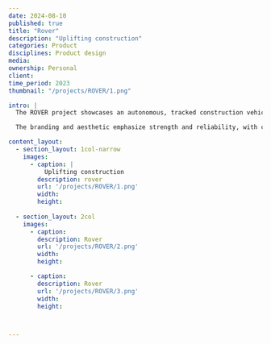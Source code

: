 ```yaml
---
date: 2024-08-10
published: true
title: "Rover"
description: "Uplifting construction"
categories: Product
disciplines: Product design
media:
ownership: Personal
client:
time_period: 2023
thumbnail: "/projects/ROVER/1.png"

intro: |
  The ROVER project showcases an autonomous, tracked construction vehicle designed to streamline material handling on construction sites. With its robust build and advanced navigation capabilities, ROVER provides a reliable, hands-free solution for transporting heavy loads in rugged terrains.

  The branding and aesthetic emphasize strength and reliability, with clean lines and a high-contrast color scheme that ensures visibility on-site. The "Uplifting Construction" tagline speaks to ROVER's mission of transforming the construction industry through innovation and automation.

content_layout:
  - section_layout: 1col-narrow
    images:
      - caption: |
          Uplifting construction
        description: rover
        url: '/projects/ROVER/1.png'
        width:
        height:
        
  - section_layout: 2col
    images:
      - caption:
        description: Rover
        url: '/projects/ROVER/2.png'
        width:
        height:

      - caption:
        description: Rover
        url: '/projects/ROVER/3.png'
        width:
        height:



---
```

